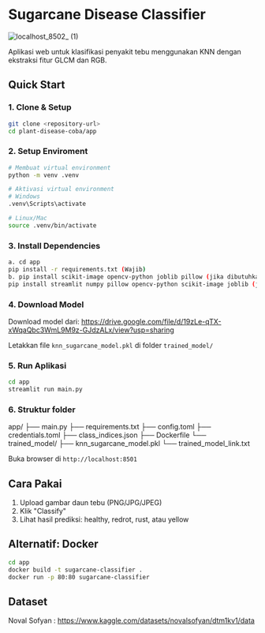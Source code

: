 # Sugarcane Disease Classifier
![localhost_8502_ (1)](https://github.com/user-attachments/assets/a055aa8f-d1e2-4a32-b252-71c5395102b6)

Aplikasi web untuk klasifikasi penyakit tebu menggunakan KNN dengan ekstraksi fitur GLCM dan RGB.

## Quick Start

### 1. Clone & Setup
```bash
git clone <repository-url>
cd plant-disease-coba/app
```
### 2. Setup Enviroment
```bash
# Membuat virtual environment
python -m venv .venv

# Aktivasi virtual environment
# Windows
.venv\Scripts\activate

# Linux/Mac
source .venv/bin/activate
```
### 3. Install Dependencies
```bash
a. cd app
pip install -r requirements.txt (Wajib)
b. pip install scikit-image opencv-python joblib pillow (jika dibutuhkan)
pip install streamlit numpy pillow opencv-python scikit-image joblib (jika dibutuhkan)
```

### 4. Download Model
Download model dari: https://drive.google.com/file/d/19zLe-qTX-xWqaQbc3WmL9M9z-GJdzALx/view?usp=sharing

Letakkan file `knn_sugarcane_model.pkl` di folder `trained_model/`

### 5. Run Aplikasi
```bash
cd app
streamlit run main.py
```
### 6. Struktur folder 
app/
├── main.py
├── requirements.txt
├── config.toml
├── credentials.toml
├── class_indices.json
├── Dockerfile
└── trained_model/
    ├── knn_sugarcane_model.pkl
    └── trained_model_link.txt


Buka browser di `http://localhost:8501`

## Cara Pakai
1. Upload gambar daun tebu (PNG/JPG/JPEG)
2. Klik "Classify"
3. Lihat hasil prediksi: healthy, redrot, rust, atau yellow

## Alternatif: Docker
```bash
cd app
docker build -t sugarcane-classifier .
docker run -p 80:80 sugarcane-classifier
```

## Dataset
Noval Sofyan : https://www.kaggle.com/datasets/novalsofyan/dtm1kv1/data
